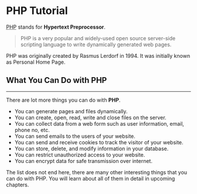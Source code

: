 # PHP Tutorial

<abbr title="Hypertext Preprocessor">PHP</abbr> stands for **Hypertext Preprocessor**. <br/>
> PHP is a very popular and widely-used open source server-side scripting language to write dynamically generated web pages. 

PHP was originally created by Rasmus Lerdorf in 1994. It was initially known as Personal Home Page.
## What You Can Do with PHP
****
There are lot more things you can do with **PHP**.

* You can generate pages and files dynamically.
* You can create, open, read, write and close files on the server.
* You can collect data from a web form such as user information, email, phone no, etc.
* You can send emails to the users of your website.
* You can send and receive cookies to track the visitor of your website.
* You can store, delete, and modify information in your database.
* You can restrict unauthorized access to your website.
* You can encrypt data for safe transmission over internet.

The list does not end here, there are many other interesting things that you can do with PHP. You will learn about all of them in detail in upcoming chapters.
